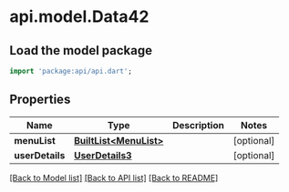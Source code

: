 # api.model.Data42

## Load the model package
```dart
import 'package:api/api.dart';
```

## Properties
Name | Type | Description | Notes
------------ | ------------- | ------------- | -------------
**menuList** | [**BuiltList&lt;MenuList&gt;**](MenuList.md) |  | [optional] 
**userDetails** | [**UserDetails3**](UserDetails3.md) |  | [optional] 

[[Back to Model list]](../README.md#documentation-for-models) [[Back to API list]](../README.md#documentation-for-api-endpoints) [[Back to README]](../README.md)


